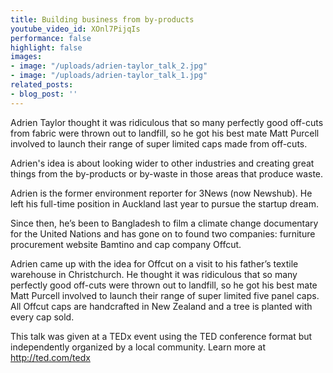 ```yaml
---
title: Building business from by-products
youtube_video_id: XOnl7PijqIs
performance: false
highlight: false
images:
- image: "/uploads/adrien-taylor_talk_2.jpg"
- image: "/uploads/adrien-taylor_talk_1.jpg"
related_posts:
- blog_post: ''
---
```


Adrien Taylor thought it was ridiculous that so many perfectly good off-cuts from fabric were thrown out to landfill, so he got his best mate Matt Purcell involved to launch their range of super limited caps made from off-cuts.

Adrien's idea is about looking wider to other industries and creating great things from the by-products or by-waste in those areas that produce waste.

Adrien is the former environment reporter for 3News (now Newshub). He left his full-time position in Auckland last year to pursue the startup dream.

Since then, he’s been to Bangladesh to film a climate change documentary for the United Nations and has gone on to found two companies: furniture procurement website Bamtino and cap company Offcut.

Adrien came up with the idea for Offcut on a visit to his father’s textile warehouse in Christchurch. He thought it was ridiculous that so many perfectly good off-cuts were thrown out to landfill, so he got his best mate Matt Purcell involved to launch their range of super limited five panel caps. All Offcut caps are handcrafted in New Zealand and a tree is planted with every cap sold.

This talk was given at a TEDx event using the TED conference format but independently organized by a local community. Learn more at http://ted.com/tedx
